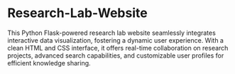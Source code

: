 # Research-Lab-Website
This Python Flask-powered research lab website seamlessly integrates interactive data visualization, fostering a dynamic user experience. With a clean HTML and CSS interface, it offers real-time collaboration on research projects, advanced search capabilities, and customizable user profiles for efficient knowledge sharing.
